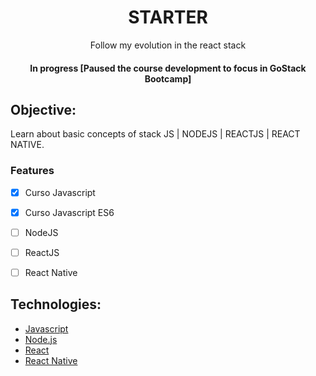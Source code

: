 <h1 align="center">STARTER</h1>
<p align="center">Follow my evolution in the react stack</p>

<h4 align="center">In progress [Paused the course development to focus in GoStack Bootcamp]<h4>

## Objective:
Learn about basic concepts of stack JS | NODEJS | REACTJS | REACT NATIVE.

### Features

- [x] Curso Javascript
- [x] Curso Javascript ES6
- [ ] NodeJS
- [ ] ReactJS
- [ ] React Native


## Technologies: 
- [Javascript](https://www.javascript.com/)
- [Node.js](https://nodejs.org/en/)
- [React](https://pt-br.reactjs.org/)
- [React Native](https://reactnative.dev/)
 
